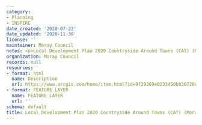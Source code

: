 ```yaml
---
category:
- Planning
- INSPIRE
date_created: '2020-07-23'
date_updated: '2020-11-30'
license: ''
maintainer: Moray Council
notes: <p>Local Development Plan 2020 Countryside Around Towns (CAT) (Moray)</p>
organization: Moray Council
records: null
resources:
- format: html
  name: Description
  url: https://www.arcgis.com/home/item.html?id=9739369e0233450bb36720efecd09295
- format: FEATURE LAYER
  name: FEATURE LAYER
  url: ''
schema: default
title: Local Development Plan 2020 Countryside Around Towns (CAT) (Moray)
---
```

